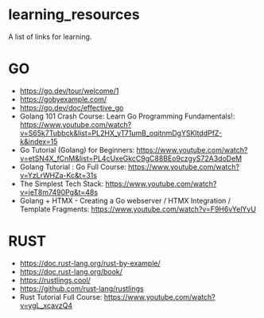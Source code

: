 # learning_resources
A list of links for learning.

# GO
- https://go.dev/tour/welcome/1
- https://gobyexample.com/
- https://go.dev/doc/effective_go
- Golang 101 Crash Course: Learn Go Programming Fundamentals!: https://www.youtube.com/watch?v=S65k7Tubbck&list=PL2HX_yT71umB_oqitnmDgYSKltddPfZ-k&index=15
- Go Tutorial (Golang) for Beginners: https://www.youtube.com/watch?v=etSN4X_fCnM&list=PL4cUxeGkcC9gC88BEo9czgyS72A3doDeM
- Golang Tutorial : Go Full Course: https://www.youtube.com/watch?v=YzLrWHZa-Kc&t=31s
- The Simplest Tech Stack: https://www.youtube.com/watch?v=jeT8m7490Pg&t=48s
- Golang + HTMX - Creating a Go webserver / HTMX Integration / Template Fragments: https://www.youtube.com/watch?v=F9H6vYelYyU

# RUST
- https://doc.rust-lang.org/rust-by-example/
- https://doc.rust-lang.org/book/
- https://rustlings.cool/
- https://github.com/rust-lang/rustlings
- Rust Tutorial Full Course: https://www.youtube.com/watch?v=ygL_xcavzQ4
